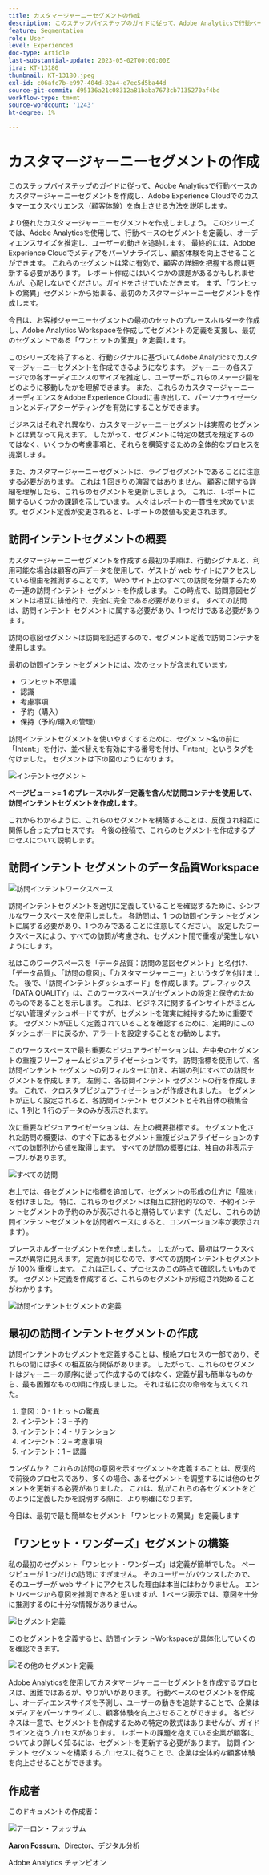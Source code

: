 ```yaml
---
title: カスタマージャーニーセグメントの作成
description: このステップバイステップのガイドに従って、Adobe Analyticsで行動ベースのカスタマージャーニーセグメントを作成し、Adobe Experience Cloudでのカスタマーエクスペリエンス（顧客体験）を向上させる方法を説明します。
feature: Segmentation
role: User
level: Experienced
doc-type: Article
last-substantial-update: 2023-05-02T00:00:00Z
jira: KT-13180
thumbnail: KT-13180.jpeg
exl-id: c06afc7b-e997-404d-82a4-e7ec5d5ba44d
source-git-commit: d95136a21c08312a81baba7673cb7135270af4bd
workflow-type: tm+mt
source-wordcount: '1243'
ht-degree: 1%

---
```


# カスタマージャーニーセグメントの作成

このステップバイステップのガイドに従って、Adobe Analyticsで行動ベースのカスタマージャーニーセグメントを作成し、Adobe Experience Cloudでのカスタマーエクスペリエンス（顧客体験）を向上させる方法を説明します。

より優れたカスタマージャーニーセグメントを作成しましょう。 このシリーズでは、Adobe Analyticsを使用して、行動ベースのセグメントを定義し、オーディエンスサイズを推定し、ユーザーの動きを追跡します。 最終的には、Adobe Experience Cloudでメディアをパーソナライズし、顧客体験を向上させることができます。 これらのセグメントは常に有効で、顧客の詳細を把握する際は更新する必要があります。 レポート作成にはいくつかの課題があるかもしれませんが、心配しないでください。ガイドをさせていただきます。 まず、「ワンヒットの驚異」セグメントから始まる、最初のカスタマージャーニーセグメントを作成します。

今日は、お客様ジャーニーセグメントの最初のセットのプレースホルダーを作成し、Adobe Analytics Workspaceを作成してセグメントの定義を支援し、最初のセグメントである「ワンヒットの驚異」を定義します。

このシリーズを終了すると、行動シグナルに基づいてAdobe Analyticsでカスタマージャーニーセグメントを作成できるようになります。 ジャーニーの各ステージでの各オーディエンスのサイズを推定し、ユーザーがこれらのステージ間をどのように移動したかを理解できます。 また、これらのカスタマージャーニーオーディエンスをAdobe Experience Cloudに書き出して、パーソナライゼーションとメディアターゲティングを有効にすることができます。

ビジネスはそれぞれ異なり、カスタマージャーニーセグメントは実際のセグメントとは異なって見えます。 したがって、セグメントに特定の数式を規定するのではなく、いくつかの考慮事項と、それらを構築するための全体的なプロセスを提案します。

また、カスタマージャーニーセグメントは、ライブセグメントであることに注意する必要があります。 これは 1 回きりの演習ではありません。 顧客に関する詳細を理解したら、これらのセグメントを更新しましょう。 これは、レポートに関するいくつかの課題を示しています。 人々はレポートの一貫性を求めています。セグメント定義が変更されると、レポートの数値も変更されます。

## 訪問インテントセグメントの概要

カスタマージャーニーセグメントを作成する最初の手順は、行動シグナルと、利用可能な場合は顧客の声データを使用して、ゲストが web サイトにアクセスしている理由を推測することです。 Web サイト上のすべての訪問を分類するための一連の訪問インテント セグメントを作成します。 この時点で、訪問意図セグメントは相互に排他的で、完全に完全である必要があります。 すべての訪問は、訪問インテント セグメントに属する必要があり、1 つだけである必要があります。

訪問の意図セグメントは訪問を記述するので、セグメント定義で訪問コンテナを使用します。

最初の訪問インテントセグメントには、次のセットが含まれています。

* ワンヒット不思議
* 認識
* 考慮事項
* 予約（購入）
* 保持（予約/購入の管理）

訪問インテントセグメントを使いやすくするために、セグメント名の前に「Intent:」を付け、並べ替えを有効にする番号を付け、「intent」というタグを付けました。 セグメントは下の図のようになります。

![ インテントセグメント ](assets/intent-segments.png)

**ページビュー >= 1 のプレースホルダー定義を含んだ訪問コンテナを使用して、訪問インテントセグメントを作成します**。

これからわかるように、これらのセグメントを構築することは、反復され相互に関係し合ったプロセスです。 今後の投稿で、これらのセグメントを作成するプロセスについて説明します。

## 訪問インテント セグメントのデータ品質Workspace

![ 訪問インテントワークスペース ](assets/visit-intent-workspace.png)

訪問インテントセグメントを適切に定義していることを確認するために、シンプルなワークスペースを使用しました。 各訪問は、1 つの訪問インテントセグメントに属する必要があり、1 つのみであることに注意してください。 設定したワークスペースにより、すべての訪問が考慮され、セグメント間で重複が発生しないようにします。

私はこのワークスペースを「データ品質：訪問の意図セグメント」と名付け、「データ品質」、「訪問の意図」、「カスタマージャーニー」というタグを付けました。 後で、「訪問インテントダッシュボード」を作成します。プレフィックス「DATA QUALITY」は、このワークスペースがセグメントの設定と保守のためのものであることを示します。 これは、ビジネスに関するインサイトがほとんどない管理ダッシュボードですが、セグメントを確実に維持するために重要です。 セグメントが正しく定義されていることを確認するために、定期的にこのダッシュボードに戻るか、アラートを設定することをお勧めします。

このワークスペースで最も重要なビジュアライゼーションは、左中央のセグメントの重複フリーフォームビジュアライゼーションです。 訪問指標を使用して、各訪問インテント セグメントの列フィルターに加え、右端の列にすべての訪問セグメントを作成します。 左側に、各訪問インテント セグメントの行を作成します。 これで、クロスタブビジュアライゼーションが作成されました。 セグメントが正しく設定されると、各訪問インテント セグメントとそれ自体の積集合に、1 列と 1 行のデータのみが表示されます。

次に重要なビジュアライゼーションは、左上の概要指標です。 セグメント化された訪問の概要は、のすぐ下にあるセグメント重複ビジュアライゼーションのすべての訪問列から値を取得します。 すべての訪問の概要には、独自の非表示テーブルがあります。

![ すべての訪問 ](assets/all-visits.png)

右上では、各セグメントに指標を追加して、セグメントの形成の仕方に「風味」を付けました。 特に、これらのセグメントは相互に排他的なので、予約インテントセグメントの予約のみが表示されると期待しています（ただし、これらの訪問インテントセグメントを訪問者ベースにすると、コンバージョン率が表示されます）。

プレースホルダーセグメントを作成しました。 したがって、最初はワークスペースが異常に見えます。 定義が同じなので、すべての訪問インテントセグメントが 100% 重複します。 これは正しく、プロセスのこの時点で確認したいものです。 セグメント定義を作成すると、これらのセグメントが形成され始めることがわかります。

![ 訪問インテントセグメントの定義 ](assets/visit-intent-segment-defs.png)

## 最初の訪問インテントセグメントの作成

訪問インテントのセグメントを定義することは、根絶プロセスの一部であり、それらの間には多くの相互依存関係があります。 したがって、これらのセグメントはジャーニーの順序に従って作成するのではなく、定義が最も簡単なものから、最も困難なものの順に作成しました。 それは私に次の命令を与えてくれた。

1. 意図：0 - 1 ヒットの驚異
1. インテント：3 – 予約
1. インテント：4 - リテンション
1. インテント：2 – 考慮事項
1. インテント：1 – 認識

ランダムか？ これらの訪問の意図を示すセグメントを定義することは、反復的で前後のプロセスであり、多くの場合、あるセグメントを調整するには他のセグメントを更新する必要がありました。 これは、私がこれらの各セグメントをどのように定義したかを説明する際に、より明確になります。

今日は、最初で最も簡単なセグメント「ワンヒットの驚異」を定義します

## 「ワンヒット・ワンダーズ」セグメントの構築

私の最初のセグメント「ワンヒット・ワンダーズ」は定義が簡単でした。 ページビューが 1 つだけの訪問にすぎません。 そのユーザーがバウンスしたので、そのユーザーが web サイトにアクセスした理由は本当にはわかりません。 エントリページから意図を推測できると思いますが、1 ページ表示では、意図を十分に推測するのに十分な情報がありません。

![ セグメント定義 ](assets/segment-def.png)

このセグメントを定義すると、訪問インテントWorkspaceが具体化していくのを確認できます。

![ その他のセグメント定義 ](assets/more-segment-defs.png)

Adobe Analyticsを使用してカスタマージャーニーセグメントを作成するプロセスは、困難ではあるが、やりがいがあります。 行動ベースのセグメントを作成し、オーディエンスサイズを予測し、ユーザーの動きを追跡することで、企業はメディアをパーソナライズし、顧客体験を向上させることができます。 各ビジネスは一意で、セグメントを作成するための特定の数式はありませんが、ガイドラインと従うプロセスがあります。 レポートの課題を抱えている企業が顧客についてより詳しく知るには、セグメントを更新する必要があります。 訪問インテント セグメントを構築するプロセスに従うことで、企業は全体的な顧客体験を向上させることができます。

## 作成者

このドキュメントの作成者：

![ アーロン・フォッサム ](assets/aaron-headshot.png)

**Aaron Fossum**、Director、デジタル分析

Adobe Analytics チャンピオン
